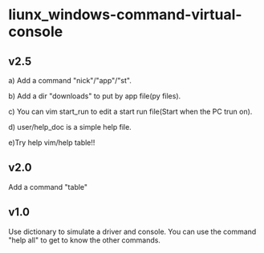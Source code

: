 # liunx_windows-command-virtual-console

## v2.5

a) Add a command "nick"/"app"/"st".

b) Add a dir "downloads" to put by app file(py files).

c) You can vim start_run to edit a start run file(Start when the PC trun on).

d) user/help_doc is a simple help file.

e)Try help vim/help table!!

## v2.0

Add a command "table"

## v1.0

Use dictionary to simulate a driver and console.
You can use the command "help all" to get to know the other commands.
